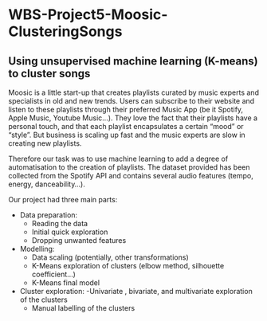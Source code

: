 # WBS-Project5-Moosic-ClusteringSongs
## Using unsupervised machine learning (K-means) to cluster songs

Moosic is a little start-up that creates playlists curated by music experts and specialists in old and new trends. Users can subscribe to their website and listen to these playlists through their preferred Music App (be it Spotify, Apple Music, Youtube Music…). They love the fact that their playlists have a personal touch, and that each playlist encapsulates a certain “mood” or “style”. But business is scaling up fast and the music experts are slow in creating new playlists. 

Therefore our task was to use machine learning to add a degree of automatisation to the creation of playlists. The dataset provided has been collected from the Spotify API and contains several audio features (tempo, energy, danceability…).

Our project had three main parts:

- Data preparation:
    - Reading the data
    - Initial quick exploration
    - Dropping unwanted features
- Modelling:
    - Data scaling (potentially, other transformations)
    - K-Means exploration of clusters (elbow method, silhouette coefficient…)
    - K-Means final model
- Cluster exploration:
    -Univariate , bivariate, and multivariate exploration of the clusters
    - Manual labelling of the clusters
